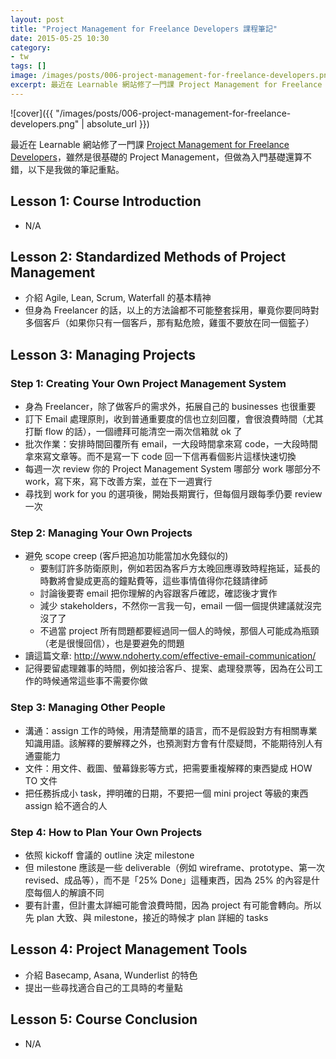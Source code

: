 ```yaml
---
layout: post
title: "Project Management for Freelance Developers 課程筆記"
date: 2015-05-25 10:30
category:
- tw
tags: []
image: /images/posts/006-project-management-for-freelance-developers.png
excerpt: 最近在 Learnable 網站修了一門課 Project Management for Freelance Developers，雖然是很基礎的 Project Management，但做為入門基礎還算不錯，以下是我做的筆記重點。
---
```


![cover]({{ "/images/posts/006-project-management-for-freelance-developers.png" | absolute_url }})

最近在 Learnable 網站修了一門課 [Project Management for Freelance Developers](https://learnable.com/courses/project-management-for-freelance-developers-2899/)，雖然是很基礎的 Project Management，但做為入門基礎還算不錯，以下是我做的筆記重點。

## Lesson 1: Course Introduction

* N/A

## Lesson 2: Standardized Methods of Project Management

* 介紹 Agile, Lean, Scrum, Waterfall 的基本精神
* 但身為 Freelancer 的話，以上的方法論都不可能整套採用，畢竟你要同時對多個客戶（如果你只有一個客戶，那有點危險，雞蛋不要放在同一個籃子）

## Lesson 3: Managing Projects

### Step 1: Creating Your Own Project Management System

* 身為 Freelancer，除了做客戶的需求外，拓展自己的 businesses 也很重要
* 訂下 Email 處理原則，收到普通重要度的信也立刻回覆，會很浪費時間（尤其打斷 flow 的話），一個禮拜可能清空一兩次信箱就 ok 了
* 批次作業：安排時間回覆所有 email，一大段時間拿來寫 code，一大段時間拿來寫文章等。而不是寫一下 code 回一下信再看個影片這樣快速切換
* 每週一次 review 你的 Project Management System 哪部分 work 哪部分不 work，寫下來，寫下改善方案，並在下一週實行
* 尋找到 work for you 的選項後，開始長期實行，但每個月跟每季仍要 review 一次

### Step 2: Managing Your Own Projects

* 避免 scope creep (客戶把追加功能當加水免錢似的)
  * 要制訂許多防衛原則，例如若因為客戶方太晚回應導致時程拖延，延長的時數將會變成更高的鐘點費等，這些事情值得你花錢請律師
  * 討論後要寄 email 把你理解的內容跟客戶確認，確認後才實作
  * 減少 stakeholders，不然你一言我一句，email 一個一個提供建議就沒完沒了了
  * 不過當 project 所有問題都要經過同一個人的時候，那個人可能成為瓶頸（老是很慢回信），也是要避免的問題
* 讀這篇文章: http://www.ndoherty.com/effective-email-communication/
* 記得要留處理雜事的時間，例如接洽客戶、提案、處理發票等，因為在公司工作的時候通常這些事不需要你做

### Step 3: Managing Other People

* 溝通：assign 工作的時候，用清楚簡單的語言，而不是假設對方有相關專業知識用語。該解釋的要解釋之外，也預測對方會有什麼疑問，不能期待別人有通靈能力
* 文件：用文件、截圖、螢幕錄影等方式，把需要重複解釋的東西變成 HOW TO 文件
* 把任務拆成小 task，押明確的日期，不要把一個 mini project 等級的東西 assign 給不適合的人

### Step 4: How to Plan Your Own Projects

* 依照 kickoff 會議的 outline 決定 milestone
* 但 milestone 應該是一些 deliverable（例如 wireframe、prototype、第一次 revised、成品等），而不是「25% Done」這種東西，因為 25% 的內容是什麼每個人的解讀不同
* 要有計畫，但計畫太詳細可能會浪費時間，因為 project 有可能會轉向。所以先 plan 大致、與 milestone，接近的時候才 plan 詳細的 tasks

## Lesson 4: Project Management Tools

* 介紹 Basecamp, Asana, Wunderlist 的特色
* 提出一些尋找適合自己的工具時的考量點

## Lesson 5: Course Conclusion

* N/A
